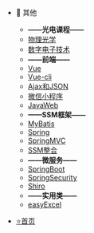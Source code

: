    * :christmas_tree: 其他

     - **——光电课程——**
     - [物理光学](blog/物理光学.md)
     - [数字电子技术](blog/数电.md)
     - **——前端——**
     - [Vue](blog/Vue.md)
     - [Vue-cli](blog/Vue-cli.md)
     - [Ajax和JSON](blog/Ajax和JSON.md)
     - [微信小程序](blog/小程序开发.md)
     - [JavaWeb](blog/JavaWeb.md)
     - **——SSM框架——**
     - [MyBatis](blog/mybatis.md)
     
     * [Spring](blog/Spring.md)
     * [SpringMVC](blog/SpringMVC.md)
     * [SSM整合](blog/SSM.md)
     * **——微服务——**
     * [SpringBoot](blog/SpringBoot.md)
     * [SpringSecurity](blog/SpringSecurity.md)
     * [Shiro](blog/Shiro.md)
     * **——实用类——**
     * [easyExcel](blog/POI和easyExcel.md)


   * [:star:首页]()
